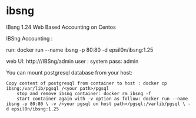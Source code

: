 # ibsng
IBsng 1.24 Web Based Accounting on Centos 




IBSng Accounting :

run: docker run --name ibsng -p 80:80 -d epsil0n/ibsng:1.25

web UI: http://<Your IP>/IBSng/admin user : system pass: admin

You can mount postgresql database from your host:

    Copy content of postgresql from container to host : docker cp ibsng:/var/lib/pgsql /<your path>/pgsql
        stop and remove ibsng container: docker rm ibsng -f
        start container again with -v option as follow: docker run --name ibsng -p 80:80 \ -v /<your pgsql on host path>/pgsql:/varlib/pgsql \ -d epsil0n/ibsng:1.25

